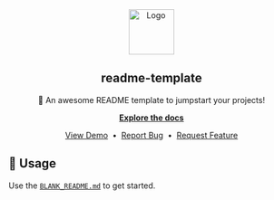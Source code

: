 <!-- markdownlint-disable first-line-h1 no-empty-links -->

<!-- markdownlint-capture -->
<!-- markdownlint-disable no-inline-html -->
<!-- Project logo -->
<div align="center">
  <a href="https://github.com/okineadev/readme-template">
    <img src="images/logo.png" alt="Logo" width="80" height="80">
  </a>

  <!-- markdownlint-disable-next-line heading-start-left -->
  ## readme-template

  📝 An awesome README template to jumpstart your projects!

  [**Explore the docs**](https://github.com/okineadev/readme-template)

  [View Demo](https://github.com/okineadev/readme-template) &nbsp;•&nbsp;
  [Report Bug](https://github.com/okineadev/readme-template/issues/new?labels=bug&template=bug-report.md) &nbsp;•&nbsp;
  [Request Feature](https://github.com/okineadev/readme-template/issues/new?labels=enhancement&template=feature-request.md)
</div>
<!-- markdownlint-restore -->

## 🚀 Usage

Use the [`BLANK_README.md`](BLANK_README.md) to get started.
